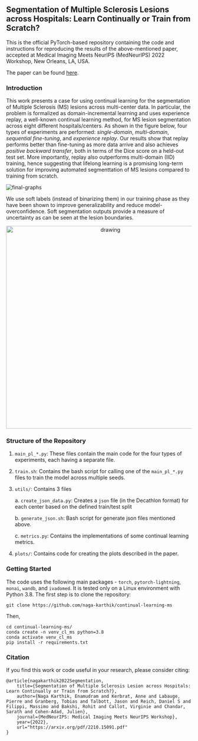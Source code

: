 ## Segmentation of Multiple Sclerosis Lesions across Hospitals: Learn Continually or Train from Scratch?

This is the official PyTorch-based repository containing the code and instructions for reproducing the results of the above-mentioned paper, accepted at Medical Imaging Meets NeurIPS (MedNeurIPS) 2022 Workshop, New Orleans, LA, USA. 

The paper can be found [here](https://arxiv.org/pdf/2210.15091.pdf).

### Introduction

This work presents a case for using continual learning for the segmentation of Multiple Sclerosis (MS) lesions across multi-center data. In particular, the problem is formalized as domain-incremental learning and uses experience replay, a well-known continual learning method, for MS lesion segmentation across eight different hospitals/centers. As shown in the figure below, four types of experiments are performed: _single-domain_, _multi-domain_, _sequential fine-tuning_, and _experience replay_. Our results show that replay performs better than fine-tuning as more data arrive and also achieves _positive backward transfer_, both in terms of the Dice score on a held-out test set. More importantly, replay also outperforms multi-domain (IID) training, hence suggesting that lifelong learning is a promising long-term solution for improving automated segmenttation of MS lesions compared to training from scratch. 

![final-graphs](https://user-images.githubusercontent.com/53445351/193100984-5b9436d7-2268-4124-b042-879802d604be.jpg)

We use soft labels (instead of binarizing them) in our training phase as they have been shown to improve generalizability and reduce model-overconfidence. Soft segmentation outputs provide a measure of uncertainty as can be seen at the lesion boundaries. 

<p align="center">
<img src="https://user-images.githubusercontent.com/53445351/193101064-686d5b26-4e3e-42ca-85a7-7f0ef4f5366f.jpg" alt="drawing" width="550"/>
</p>


### Structure of the Repository

1. `main_pl_*.py`: These files contain the main code for the four types of experiments, each having a separate file. 
2. `train.sh`: Contains the bash script for calling one of the `main_pl_*.py` files to train the model across multiple seeds.
3. `utils/`: Contains 3 files

    a. `create_json_data.py`: Creates a `json` file (in the Decathlon format) for each center based on the defined train/test split

    b. `generate_json.sh`: Bash script for generate json files mentioned above.

    c. `metrics.py`: Contains the implementations of some continual learning metrics. 
4. `plots/`: Contains code for creating the plots described in the paper. 


### Getting Started

The code uses the following main packages - `torch`, `pytorch-lightning`, `monai`, `wandb`, and `ivadomed`. It is tested only on a Linux environment with Python 3.8. The first step is to clone the repository:

```git clone https://github.com/naga-karthik/continual-learning-ms```

Then, 
```
cd continual-learning-ms/
conda create -n venv_cl_ms python=3.8
conda activate venv_cl_ms
pip install -r requirements.txt
```

### Citation
If you find this work or code useful in your research, please consider citing:

```
@article{nagakarthik2022Segmentation,
    title={Segmentation of Multiple Sclerosis Lesion across Hospitals: Learn Continually or Train from Scratch?},
    author={Naga Karthik, Enamudram and Kerbrat, Anne and Labauge, Pierre and Granberg, Tobias and Talbott, Jason and Reich, Daniel S and Filippi, Massimo and Bakshi, Rohit and Callot, Virginie and Chandar, Sarath and Cohen-Adad, Julien},
    journal={MedNeurIPS: Medical Imaging Meets NeurIPS Workshop},
    year={2022},
    url="https://arxiv.org/pdf/2210.15091.pdf"
}
```